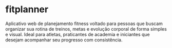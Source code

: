 # fitplanner
Aplicativo web de planejamento fitness voltado para pessoas que buscam organizar sua rotina de treinos, metas e evolução corporal de forma simples e visual. Ideal para atletas, praticantes de academia e iniciantes que desejam acompanhar seu progresso com consistência.
